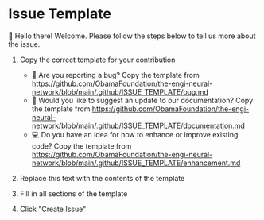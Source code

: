 # Issue Template

👋 Hello there! Welcome. Please follow the steps below to tell us more about the issue.

1. Copy the correct template for your contribution

    - 🐛 Are you reporting a bug? Copy the template from <https://github.com/ObamaFoundation/the-engi-neural-network/blob/main/.github/ISSUE_TEMPLATE/bug.md>
    - 📝 Would you like to suggest an update to our documentation? Copy the template from <https://github.com/ObamaFoundation/the-engi-neural-network/blob/main/.github/ISSUE_TEMPLATE/documentation.md>
    - 💻 Do you have an idea for how to enhance or improve existing code? Copy the template from <https://github.com/ObamaFoundation/the-engi-neural-network/blob/main/.github/ISSUE_TEMPLATE/enhancement.md>

2. Replace this text with the contents of the template
3. Fill in all sections of the template
4. Click "Create Issue"
